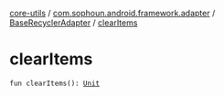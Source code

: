 [core-utils](../../index.md) / [com.sophoun.android.framework.adapter](../index.md) / [BaseRecyclerAdapter](index.md) / [clearItems](./clear-items.md)

# clearItems

`fun clearItems(): `[`Unit`](https://kotlinlang.org/api/latest/jvm/stdlib/kotlin/-unit/index.html)